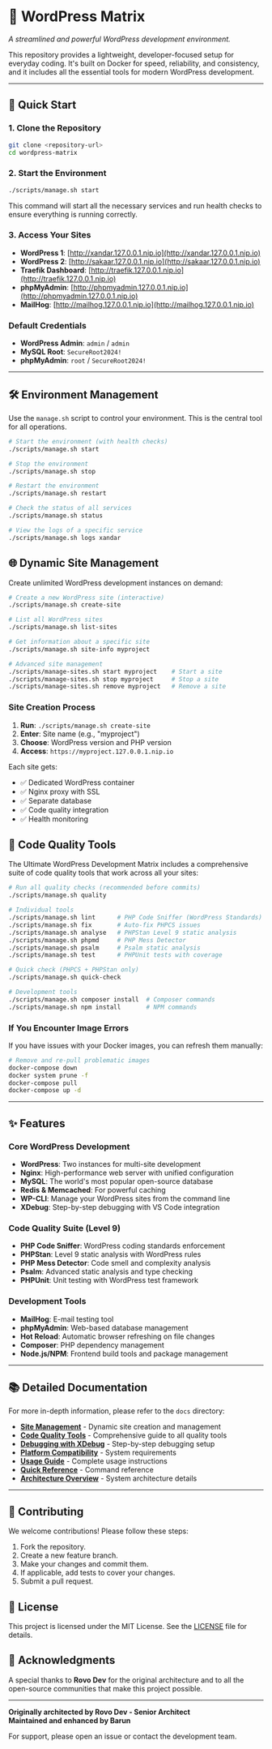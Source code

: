 # 🚀 WordPress Matrix

*A streamlined and powerful WordPress development environment.*

This repository provides a lightweight, developer-focused setup for everyday coding. It's built on Docker for speed, reliability, and consistency, and it includes all the essential tools for modern WordPress development.

---

## 🚀 Quick Start

### 1. Clone the Repository
```bash
git clone <repository-url>
cd wordpress-matrix
```

### 2. Start the Environment
```bash
./scripts/manage.sh start
```
This command will start all the necessary services and run health checks to ensure everything is running correctly.

### 3. Access Your Sites
- **WordPress 1**: [http://xandar.127.0.0.1.nip.io](http://xandar.127.0.0.1.nip.io)
- **WordPress 2**: [http://sakaar.127.0.0.1.nip.io](http://sakaar.127.0.0.1.nip.io)
- **Traefik Dashboard**: [http://traefik.127.0.0.1.nip.io](http://traefik.127.0.0.1.nip.io)
- **phpMyAdmin**: [http://phpmyadmin.127.0.0.1.nip.io](http://phpmyadmin.127.0.0.1.nip.io)
- **MailHog**: [http://mailhog.127.0.0.1.nip.io](http://mailhog.127.0.0.1.nip.io)

### Default Credentials
- **WordPress Admin**: `admin` / `admin`
- **MySQL Root**: `SecureRoot2024!`
- **phpMyAdmin**: `root` / `SecureRoot2024!`

---

## 🛠️ Environment Management

Use the `manage.sh` script to control your environment. This is the central tool for all operations.

```bash
# Start the environment (with health checks)
./scripts/manage.sh start

# Stop the environment
./scripts/manage.sh stop

# Restart the environment
./scripts/manage.sh restart

# Check the status of all services
./scripts/manage.sh status

# View the logs of a specific service
./scripts/manage.sh logs xandar
```

## 🌐 Dynamic Site Management

Create unlimited WordPress development instances on demand:

```bash
# Create a new WordPress site (interactive)
./scripts/manage.sh create-site

# List all WordPress sites
./scripts/manage.sh list-sites

# Get information about a specific site
./scripts/manage.sh site-info myproject

# Advanced site management
./scripts/manage-sites.sh start myproject    # Start a site
./scripts/manage-sites.sh stop myproject     # Stop a site
./scripts/manage-sites.sh remove myproject   # Remove a site
```

### Site Creation Process
1. **Run**: `./scripts/manage.sh create-site`
2. **Enter**: Site name (e.g., "myproject")
3. **Choose**: WordPress version and PHP version
4. **Access**: `https://myproject.127.0.0.1.nip.io`

Each site gets:
- ✅ Dedicated WordPress container
- ✅ Nginx proxy with SSL
- ✅ Separate database
- ✅ Code quality integration
- ✅ Health monitoring

## 🎯 Code Quality Tools

The Ultimate WordPress Development Matrix includes a comprehensive suite of code quality tools that work across all your sites:

```bash
# Run all quality checks (recommended before commits)
./scripts/manage.sh quality

# Individual tools
./scripts/manage.sh lint      # PHP Code Sniffer (WordPress Standards)
./scripts/manage.sh fix       # Auto-fix PHPCS issues
./scripts/manage.sh analyse   # PHPStan Level 9 static analysis
./scripts/manage.sh phpmd     # PHP Mess Detector
./scripts/manage.sh psalm     # Psalm static analysis
./scripts/manage.sh test      # PHPUnit tests with coverage

# Quick check (PHPCS + PHPStan only)
./scripts/manage.sh quick-check

# Development tools
./scripts/manage.sh composer install  # Composer commands
./scripts/manage.sh npm install       # NPM commands
```

### If You Encounter Image Errors

If you have issues with your Docker images, you can refresh them manually:

```bash
# Remove and re-pull problematic images
docker-compose down
docker system prune -f
docker-compose pull
docker-compose up -d
```

---

## ✨ Features

### **Core WordPress Development**
- **WordPress**: Two instances for multi-site development
- **Nginx**: High-performance web server with unified configuration
- **MySQL**: The world's most popular open-source database
- **Redis & Memcached**: For powerful caching
- **WP-CLI**: Manage your WordPress sites from the command line
- **XDebug**: Step-by-step debugging with VS Code integration

### **Code Quality Suite (Level 9)**
- **PHP Code Sniffer**: WordPress coding standards enforcement
- **PHPStan**: Level 9 static analysis with WordPress rules
- **PHP Mess Detector**: Code smell and complexity analysis
- **Psalm**: Advanced static analysis and type checking
- **PHPUnit**: Unit testing with WordPress test framework

### **Development Tools**
- **MailHog**: E-mail testing tool
- **phpMyAdmin**: Web-based database management
- **Hot Reload**: Automatic browser refreshing on file changes
- **Composer**: PHP dependency management
- **Node.js/NPM**: Frontend build tools and package management

---

## 📚 Detailed Documentation

For more in-depth information, please refer to the `docs` directory:

- **[Site Management](docs/SITE_MANAGEMENT.md)** - Dynamic site creation and management
- **[Code Quality Tools](docs/CODE_QUALITY.md)** - Comprehensive guide to all quality tools
- **[Debugging with XDebug](docs/DEBUGGING.md)** - Step-by-step debugging setup
- **[Platform Compatibility](docs/PLATFORM_COMPATIBILITY.md)** - System requirements
- **[Usage Guide](docs/USAGE_GUIDE.md)** - Complete usage instructions
- **[Quick Reference](docs/QUICK_REFERENCE.md)** - Command reference
- **[Architecture Overview](ARCHITECTURE.md)** - System architecture details

---

## 🤝 Contributing

We welcome contributions! Please follow these steps:

1. Fork the repository.
2. Create a new feature branch.
3. Make your changes and commit them.
4. If applicable, add tests to cover your changes.
5. Submit a pull request.

## 📄 License

This project is licensed under the MIT License. See the [LICENSE](LICENSE) file for details.

## 🙏 Acknowledgments

A special thanks to **Rovo Dev** for the original architecture and to all the open-source communities that make this project possible.

---

**Originally architected by Rovo Dev - Senior Architect**  
**Maintained and enhanced by Barun**

For support, please open an issue or contact the development team.